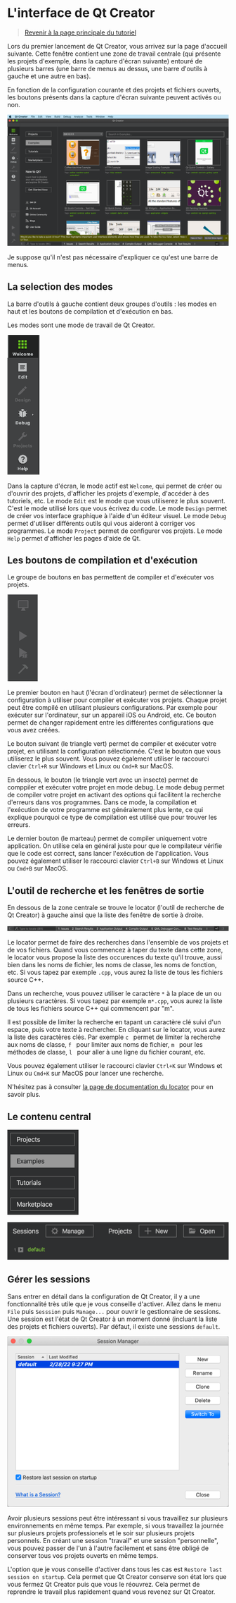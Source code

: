 
# L'interface de Qt Creator

> [Revenir à la page principale du tutoriel](README.md)

Lors du premier lancement de Qt Creator, vous arrivez sur la page d'accueil suivante. Cette fenêtre contient une zone de travail
centrale (qui présente les projets d'exemple, dans la capture d'écran suivante) entouré de plusieurs barres (une barre de menus au dessus,
une barre d'outils à gauche et une autre en bas).

En fonction de la configuration courante et des projets et fichiers ouverts, les boutons présents dans la capture d'écran suivante
peuvent activés ou non.

![Page d'acceuil](images/qtc_01.png)

Je suppose qu'il n'est pas nécessaire d'expliquer ce qu'est une barre de menus.

## La selection des modes

La barre d'outils à gauche contient deux groupes d'outils : les modes en haut et les boutons de compilation et d'exécution en bas.

Les modes sont une mode de travail de Qt Creator.

![Page d'acceuil](images/qtc_02.png)

Dans la capture d'écran, le mode actif est `Welcome`, qui permet de créer ou d'ouvrir
des projets, d'afficher les projets d'exemple, d'accéder à des tutoriels, etc. Le mode `Edit` est le mode que vous utiliserez le plus
souvent. C'est le mode utilisé lors que vous écrivez du code. Le mode `Design` permet de créer vos interface graphique à l'aide d'un
éditeur visuel. Le mode `Debug` permet d'utiliser différents outils qui vous aideront à corriger vos programmes. Le mode `Project` permet
de configurer vos projets. Le mode `Help` permet d'afficher les pages d'aide de Qt.

## Les boutons de compilation et d'exécution

Le groupe de boutons en bas permettent de compiler et d'exécuter vos projets.

![Page d'acceuil](images/qtc_03.png)

Le premier bouton en haut (l'écran d'ordinateur) permet de sélectionner la configuration à utiliser pour compiler et exécuter vos projets. 
Chaque projet peut être compilé en utilisant plusieurs configurations. Par exemple pour exécuter sur l'ordinateur, sur un appareil iOS ou 
Android, etc. Ce bouton permet de changer rapidement entre les différentes configurations que vous avez créées.

Le bouton suivant (le triangle vert) permet de compiler et exécuter votre projet, en utilisant la configuration sélectionnée. C'est le bouton
que vous utiliserez le plus souvent. Vous pouvez également utiliser le raccourci clavier `Ctrl+R` sur Windows et Linux ou `Cmd+R` sur MacOS.

En dessous, le bouton (le triangle vert avec un insecte) permet de comppiler et exécuter votre projet en mode debug. Le mode debug permet
de compiler votre projet en activant des options qui facilitent la recherche d'erreurs dans vos programmes. Dans ce mode, la compilation et
l'exécution de votre programme est généralement plus lente, ce qui explique pourquoi ce type de compilation est utilisé que pour trouver les
erreurs.

Le dernier bouton (le marteau) permet de compiler uniquement votre application. On utilise cela en général juste pour que le compilateur
vérifie que le code est correct, sans lancer l'exécution de l'application. Vous pouvez également utiliser le raccourci clavier `Ctrl+B` 
sur Windows et Linux ou `Cmd+B` sur MacOS.

## L'outil de recherche et les fenêtres de sortie


En dessous de la zone centrale se trouve le locator (l'outil de recherche de Qt Creator) à gauche ainsi que la liste des fenêtre de sortie
à droite.

![Page d'acceuil](images/qtc_04.png)

Le locator permet de faire des recherches dans l'ensemble de vos projets et de vos fichiers. Quand vous commencez à taper du texte
dans cette zone, le locator vous propose la liste des occurences du texte qu'il trouve, aussi bien dans les noms de fichier, les
noms de classe, les noms de fonction, etc. Si vous tapez par exemple `.cpp`, vous aurez la liste de tous les fichiers source C++.

Dans un recherche, vous pouvez utiliser le caractère `*` à la place de un ou plusieurs caractères. Si vous tapez par exemple 
`m*.cpp`, vous aurez la liste de tous les fichiers source C++ qui commencent par "m".

Il est possible de limiter la recherche en tapant un caractère clé suivi d'un espace, puis votre texte à rechercher. En cliquant sur
le locator, vous aurez la liste des caractères clés. Par exemple `c ` permet de limiter la recherche aux noms de classe, `f ` pour limiter
aux noms de fichier, `m ` pour les méthodes de classe, `l ` pour aller à une ligne du fichier courant, etc.

Vous pouvez également utiliser le raccourci clavier `Ctrl+K` sur Windows et Linux ou `Cmd+K` sur MacOS pour lancer une recherche.

N'hésitez pas à consulter [la page de documentation du locator](https://doc.qt.io/qtcreator/creator-editor-locator.html) pour en savoir plus.

## Le contenu central

![Page d'acceuil](images/qtc_05.png)

![Page d'acceuil](images/qtc_06.png)


## Gérer les sessions

Sans entrer en détail dans la configuration de Qt Creator, il y a une fonctionnalité très utile que je vous conseille d'activer.
Allez dans le menu `File` puis `Sesssion` puis `Manage...` pour ouvrir le gestionnaire de sessions. Une session est l'état de
Qt Creator à un moment donné (incluant la liste des projets et fichiers ouverts). Par défaut, il existe une sessions `default`.

![Page d'acceuil](images/qtc_20.png)

Avoir plusieurs sessions peut être intéressant si vous travaillez sur plusieurs environnements en même temps. Par exemple, si
vous travaillez la journée sur plusieurs projets professionels et le soir sur plusieurs projets personnels. En créant une session
"travail" et une session "personnelle", vous pouvez passer de l'un à l'autre facilement et sans être obligé de conserver tous vos 
projets ouverts en même temps.

L'option que je vous conseille d'activer dans tous les cas est `Restore last session on startup`. Cela permet que Qt Creator
conserve son état lors que vous fermez Qt Creator puis que vous le réouvrez. Cela permet de reprendre le travail plus rapidement
quand vous revenez sur Qt Creator.
